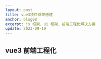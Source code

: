 ```yaml
---
layout: post
title: vue3项目框架搭建
anchor: blog08
excerpt: js 框架、ui 框架、前端工程化解决方案
update: 2023-09-19
---
```


## vue3 前端工程化
